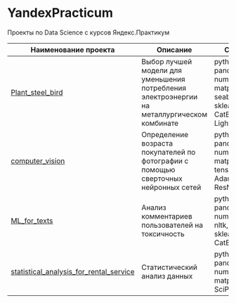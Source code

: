 # YandexPracticum
Проекты по Data Science с курсов Яндекс.Практикум

| Наименование проекта                | Описание                                                     | Стек                                                         |
| ------------------------------------------------------------ | ------------------------------------------------------------ | ------------------------------------------------------------ |
| [Plant_steel_bird](https://github.com/SergeyYasinetskiy/YandexPracticum/tree/main/Plant_steel_bird) | Выбор лучшей модели для уменьшения потребления электроэнергии на металлургическом комбинате | python, pandas, numpy, matplotlib, seaborn, sklearn, CatBoost, Lightgbm    |
| [computer_vision](https://github.com/SergeyYasinetskiy/YandexPracticum/tree/main/computer_vision) | Определение возраста покупателей по фотографии с помощью сверточных нейронных сетей | python, pandas, numpy, matplotlib, tensorflow, Adam, ResNet50 |
| [ML_for_texts](https://github.com/SergeyYasinetskiy/YandexPracticum/tree/main/ML_for_texts) | Анализ комментариев пользователей на токсичность | python, pandas, numpy, nltk, sklearn, CatBoost |
| [statistical_analysis_for_rental_service](https://github.com/SergeyYasinetskiy/YandexPracticum/tree/main/statistical_analysis_for_rental_service) | Статистический анализ данных | python, pandas, numpy, matplotlib, SciPy |
